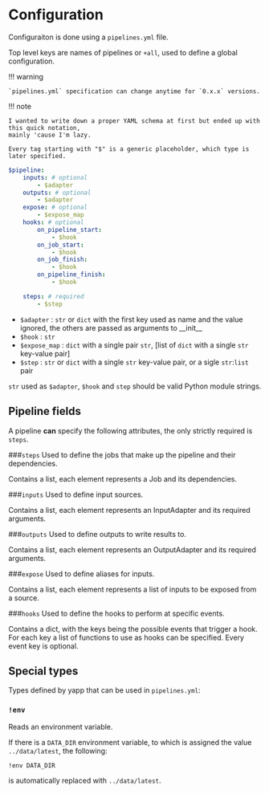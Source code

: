 # Configuration

Configuraiton is done using a `pipelines.yml` file.

Top level keys are names of pipelines or `+all`, used to define a global configuration.

!!! warning

	`pipelines.yml` specification can change anytime for `0.x.x` versions.

!!! note

	I wanted to write down a proper YAML schema at first but ended up with this quick notation,
	mainly 'cause I'm lazy.

	Every tag starting with "$" is a generic placeholder, which type is later specified.

``` yaml title="version 0.1.x"
$pipeline:
	inputs: # optional
		- $adapter
	outputs: # optional
		- $adapter
	expose: # optional
		- $expose_map
	hooks: # optional
		on_pipeline_start:
			- $hook
		on_job_start:
			- $hook
		on_job_finish:
			- $hook
		on_pipeline_finish:
			- $hook

	steps: # required
		- $step
```

* `$adapter` : `str` or `dict` with the first key used as name and the value ignored, the others are
  passed as arguments to \_\_init\_\_
* `$hook` : `str`
* `$expose_map` : `dict` with a single pair `str`, [list of `dict` with a single `str` key-value pair]
* `$step` : `str` or `dict` with a single `str` key-value pair, or a sigle `str`:`list` pair

`str` used as `$adapter`, `$hook` and `step` should be valid Python module strings.



## Pipeline fields

A pipeline **can** specify the following attributes, the only strictly required is `steps`.

###`steps`
Used to define the jobs that make up the pipeline and their dependencies.

Contains a list, each element represents a Job and its dependencies.

###`inputs`
Used to define input sources.

Contains a list, each element represents an InputAdapter and its required arguments.


###`outputs`
Used to define outputs to write results to.

Contains a list, each element represents an OutputAdapter and its required arguments.

###`expose`
Used to define aliases for inputs.

Contains a list, each element represents a list of inputs to be exposed from a source.

###`hooks`
Used to define the hooks to perform at specific events.

Contains a dict, with the keys being the possible events that trigger a hook. For each key a list of
functions to use as hooks can be specified. Every event key is optional.


## Special types
Types defined by yapp that can be used in `pipelines.yml`:

### `!env`
Reads an environment variable.

If there is a `DATA_DIR` environment variable, to which is assigned the value `../data/latest`, the
following:

`!env DATA_DIR`

is automatically replaced with `../data/latest`.
